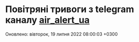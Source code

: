 # Повітряні тривоги з telegram каналу [air_alert_ua](https://t.me/air_alert_ua)

Оновлено:
вівторок, 19 липня 2022 08:00:03 +0300
